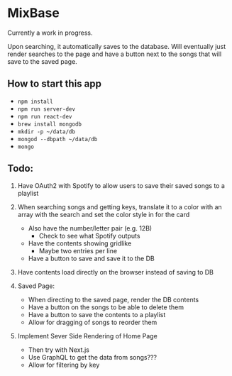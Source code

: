 # MixBase
Currently a work in progress.

Upon searching, it automatically saves to the database. Will eventually just render searches to the page and have a button next to the songs that will save to the saved page.

## How to start this app

- `npm install`
- `npm run server-dev`
- `npm run react-dev`
- `brew install mongodb`
- `mkdir -p ~/data/db`
- `mongod --dbpath ~/data/db`
- `mongo`

## Todo:
1. Have OAuth2 with Spotify to allow users to save their saved songs to a playlist
2. When searching songs and getting keys, translate it to a color with an array with the search and set the color style in for the card
    - Also have the number/letter pair (e.g. 12B)
        - Check to see what Spotify outputs
    - Have the contents showing gridlike
        - Maybe two entries per line 
    - Have a button to save and save it to the DB
3. Have contents load directly on the browser instead of saving to DB
4. Saved Page:
    - When directing to the saved page, render the DB contents
    - Have a button on the songs to be able to delete them
    - Have a button to save the contents to a playlist
    - Allow for dragging of songs to reorder them

5. Implement Sever Side Rendering of Home Page
    - Then try with Next.js
    - Use GraphQL to get the data from songs???
    - Allow for filtering by key
